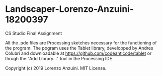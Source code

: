 # Landscaper-Lorenzo-Anzuini-18200397
CS Studio Final Assignment

All the .pde files are Processing sketches necessary for the functioning of the program.
The pogram uses the Tablet library, developped by Andres Colubri and downloadable at https://github.com/codeanticode/tablet or thrugh the "Add Library..." tool in the Processing IDE


Copyright (c) 2019 Lorenzo Anzuini. MIT License.
